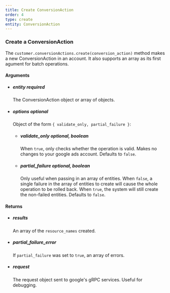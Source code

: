 ```yaml
---
title: Create ConversionAction 
order: 4
type: create
entity: ConversionAction 
---
```


### Create a ConversionAction 

The `customer.conversionActions.create(conversion_action)` method makes a new ConversionAction in an account. It also supports an array as its first agument for batch operations.


#### Arguments

-   ##### entity _required_ 
    The ConversionAction object or array of objects.
-   ##### options _optional_
    Object of the form `{ validate_only, partial_failure }`:
    -   ##### validate_only _optional, boolean_ 
        When `true`, only checks whether the operation is valid. Makes no changes to your google ads account. Defaults to `false`.
    -   ##### partial_failure _optional, boolean_
        Only useful when passing in an array of entities. When `false`, a single failure in the array of entities to create will cause the whole operation to be rolled back. When `true`, the system will still create the non-failed entities. Defaults to `false`.


#### Returns

-   ##### results
    An array of the `resource_names` created.
-   ##### partial_failure_error
    If `partial_failure` was set to `true`, an array of errors.
-   ##### request
    The request object sent to google's gRPC services. Useful for debugging.
